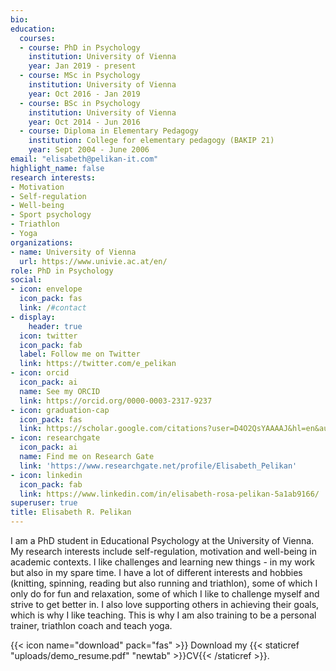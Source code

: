 ```yaml
---
bio: 
education:
  courses:
  - course: PhD in Psychology
    institution: University of Vienna
    year: Jan 2019 - present
  - course: MSc in Psychology
    institution: University of Vienna
    year: Oct 2016 - Jan 2019
  - course: BSc in Psychology
    institution: University of Vienna
    year: Oct 2014 - Jun 2016
  - course: Diploma in Elementary Pedagogy
    institution: College for elementary pedagogy (BAKIP 21)
    year: Sept 2004 - June 2006
email: "elisabeth@pelikan-it.com"
highlight_name: false
research interests:
- Motivation
- Self-regulation
- Well-being
- Sport psychology
- Triathlon
- Yoga
organizations:
- name: University of Vienna
  url: https://www.univie.ac.at/en/
role: PhD in Psychology
social:
- icon: envelope
  icon_pack: fas
  link: /#contact
- display:
    header: true
  icon: twitter
  icon_pack: fab
  label: Follow me on Twitter
  link: https://twitter.com/e_pelikan
- icon: orcid
  icon_pack: ai
  name: See my ORCID
  link: https://orcid.org/0000-0003-2317-9237
- icon: graduation-cap
  icon_pack: fas
  link: https://scholar.google.com/citations?user=D4O2QsYAAAAJ&hl=en&authuser=1
- icon: researchgate
  icon_pack: ai
  name: Find me on Research Gate
  link: 'https://www.researchgate.net/profile/Elisabeth_Pelikan'
- icon: linkedin
  icon_pack: fab
  link: https://www.linkedin.com/in/elisabeth-rosa-pelikan-5a1ab9166/
superuser: true
title: Elisabeth R. Pelikan
---
```


I am a PhD student in Educational Psychology at the University of Vienna. My research interests include self-regulation, motivation and well-being in academic contexts. I like challenges and learning new things - in my work but also in my spare time. I have a lot of different interests and hobbies (knitting, spinning, reading but also running and triathlon), some of which I only do for fun and relaxation, some of which I like to challenge myself and strive to get better in. I also love supporting others in achieving their goals, which is why I like teaching. This is why I am also training to be a personal trainer, triathlon coach and teach yoga. 

{{< icon name="download" pack="fas" >}} Download my {{< staticref "uploads/demo_resume.pdf" "newtab" >}}CV{{< /staticref >}}.
